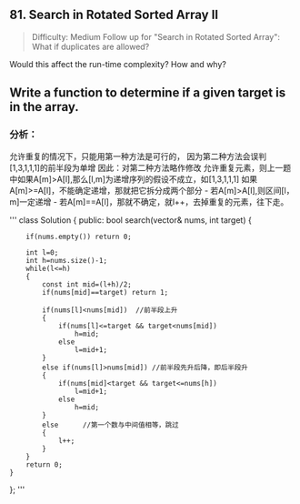 ## 81. Search in Rotated Sorted Array II
> Difficulty: Medium
Follow up for "Search in Rotated Sorted Array":
What if duplicates are allowed?

Would this affect the run-time complexity? How and why?

Write a function to determine if a given target is in the array.
--------------------------------------------------------------------------

### 分析：

允许重复的情况下，只能用第一种方法是可行的，
因为第二种方法会误判[1,3,1,1,1]的前半段为单增
因此：对第二种方法略作修改
    允许重复元素，则上一题中如果A[m]>A[l],那么[l,m]为递增序列的假设不成立，如[1,3,1,1,1]
    如果A[m]>=A[l]，不能确定递增，那就把它拆分成两个部分
    - 若A[m]>A[l],则区间[l，m]一定递增
    - 若A[m]==A[l]，那就不确定，就l++，去掉重复的元素，往下走。

'''
class Solution {
public:
    bool search(vector<int>& nums, int target) {

        if(nums.empty()) return 0;

		int l=0;
		int h=nums.size()-1;
		while(l<=h)
		{
			const int mid=(l+h)/2;
			if(nums[mid]==target) return 1;

			if(nums[l]<nums[mid])  //前半段上升
			{
				if(nums[l]<=target && target<nums[mid])
					h=mid;
				else
					l=mid+1;			
			}
			else if(nums[l]>nums[mid]) //前半段先升后降，即后半段升
			{
				if(nums[mid]<target && target<=nums[h])
					l=mid+1;
				else
					h=mid;
			}
			else      //第一个数与中间值相等，跳过
			{
				l++;
			}
		}
		return 0;
    }
};
'''


